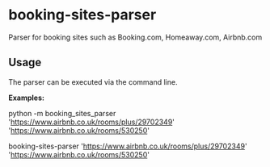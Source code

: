 # booking-sites-parser
Parser for booking sites such as Booking.com, Homeaway.com, Airbnb.com

## Usage
The parser can be executed via the command line. 

**Examples:**

python -m booking_sites_parser 'https://www.airbnb.co.uk/rooms/plus/29702349' 'https://www.airbnb.co.uk/rooms/530250'

booking-sites-parser 'https://www.airbnb.co.uk/rooms/plus/29702349' 'https://www.airbnb.co.uk/rooms/530250'
